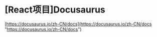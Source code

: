 # \[React项目]Docusaurus

[https://docusaurus.io/zh-CN/docs](https://docusaurus.io/zh-CN/docs "https://docusaurus.io/zh-CN/docs")

